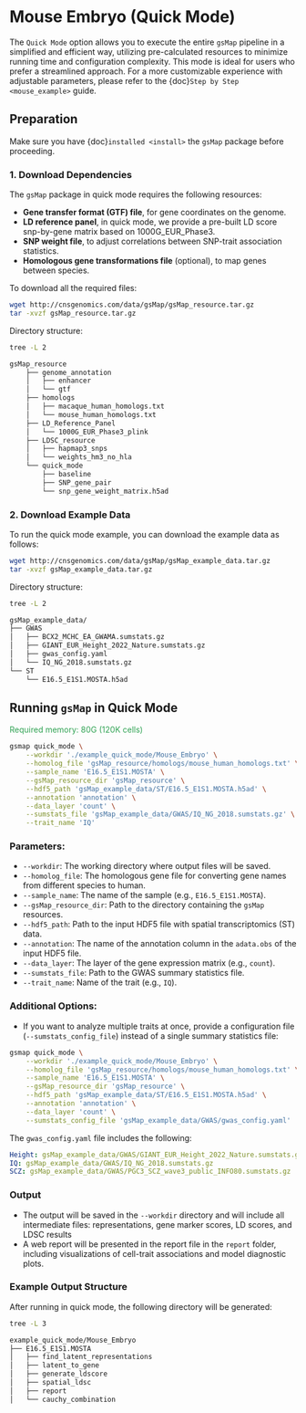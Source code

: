 # Mouse Embryo (Quick Mode)

The `Quick Mode` option allows you to execute the entire `gsMap` pipeline in a simplified and efficient way, utilizing pre-calculated resources to minimize running time and configuration complexity. This mode is ideal for users who prefer a streamlined approach. For a more customizable experience with adjustable parameters, please refer to the {doc}`Step by Step <mouse_example>` guide.

## Preparation

Make sure you have {doc}`installed <install>` the `gsMap` package before proceeding.

### 1. Download Dependencies

The `gsMap` package in quick mode requires the following resources:
- **Gene transfer format (GTF) file**, for gene coordinates on the genome.
- **LD reference panel**, in quick mode, we provide a pre-built LD score snp-by-gene matrix based on 1000G_EUR_Phase3.
- **SNP weight file**, to adjust correlations between SNP-trait association statistics.
- **Homologous gene transformations file** (optional), to map genes between species.

To download all the required files:
```bash
wget http://cnsgenomics.com/data/gsMap/gsMap_resource.tar.gz
tar -xvzf gsMap_resource.tar.gz
```

Directory structure:
```bash
tree -L 2

gsMap_resource
    ├── genome_annotation
    │   ├── enhancer
    │   └── gtf
    ├── homologs
    │   ├── macaque_human_homologs.txt
    │   └── mouse_human_homologs.txt
    ├── LD_Reference_Panel
    │   └── 1000G_EUR_Phase3_plink
    ├── LDSC_resource
    │   ├── hapmap3_snps
    │   └── weights_hm3_no_hla
    └── quick_mode
        ├── baseline
        ├── SNP_gene_pair
        └── snp_gene_weight_matrix.h5ad
```

### 2. Download Example Data

To run the quick mode example, you can download the example data as follows:

```bash
wget http://cnsgenomics.com/data/gsMap/gsMap_example_data.tar.gz
tar -xvzf gsMap_example_data.tar.gz
```

Directory structure:
```bash
tree -L 2

gsMap_example_data/
├── GWAS
│   ├── BCX2_MCHC_EA_GWAMA.sumstats.gz
│   ├── GIANT_EUR_Height_2022_Nature.sumstats.gz
│   ├── gwas_config.yaml
│   └── IQ_NG_2018.sumstats.gz
└── ST
    └── E16.5_E1S1.MOSTA.h5ad
```

## Running `gsMap` in Quick Mode

<span style="color:#31a354"> Required memory: 80G (120K cells) </span>

```bash
gsmap quick_mode \
    --workdir './example_quick_mode/Mouse_Embryo' \
    --homolog_file 'gsMap_resource/homologs/mouse_human_homologs.txt' \
    --sample_name 'E16.5_E1S1.MOSTA' \
    --gsMap_resource_dir 'gsMap_resource' \
    --hdf5_path 'gsMap_example_data/ST/E16.5_E1S1.MOSTA.h5ad' \
    --annotation 'annotation' \
    --data_layer 'count' \
    --sumstats_file 'gsMap_example_data/GWAS/IQ_NG_2018.sumstats.gz' \
    --trait_name 'IQ'
```

### Parameters:

- `--workdir`: The working directory where output files will be saved.
- `--homolog_file`: The homologous gene file for converting gene names from different species to human.
- `--sample_name`: The name of the sample (e.g., `E16.5_E1S1.MOSTA`).
- `--gsMap_resource_dir`: Path to the directory containing the `gsMap` resources.
- `--hdf5_path`: Path to the input HDF5 file with spatial transcriptomics (ST) data.
- `--annotation`: The name of the annotation column in the `adata.obs` of the input HDF5 file.
- `--data_layer`: The layer of the gene expression matrix (e.g., `count`).
- `--sumstats_file`: Path to the GWAS summary statistics file.
- `--trait_name`: Name of the trait (e.g., `IQ`).

### Additional Options:

- If you want to analyze multiple traits at once, provide a configuration file (`--sumstats_config_file`) instead of a single summary statistics file:

```bash
gsmap quick_mode \
    --workdir './example_quick_mode/Mouse_Embryo' \
    --homolog_file 'gsMap_resource/homologs/mouse_human_homologs.txt' \
    --sample_name 'E16.5_E1S1.MOSTA' \
    --gsMap_resource_dir 'gsMap_resource' \
    --hdf5_path 'gsMap_example_data/ST/E16.5_E1S1.MOSTA.h5ad' \
    --annotation 'annotation' \
    --data_layer 'count' \
    --sumstats_config_file 'gsMap_example_data/GWAS/gwas_config.yaml'
```

The `gwas_config.yaml` file includes the following:

```yaml
Height: gsMap_example_data/GWAS/GIANT_EUR_Height_2022_Nature.sumstats.gz
IQ: gsMap_example_data/GWAS/IQ_NG_2018.sumstats.gz
SCZ: gsMap_example_data/GWAS/PGC3_SCZ_wave3_public_INFO80.sumstats.gz
```

### Output

- The output will be saved in the `--workdir` directory and will include all intermediate files: representations, gene marker scores, LD scores, and LDSC results
- A web report will be presented in the report file in the `report` folder, including visualizations of cell-trait associations and model diagnostic plots.

### Example Output Structure

After running in quick mode, the following directory will be generated:

```bash
tree -L 3

example_quick_mode/Mouse_Embryo
├── E16.5_E1S1.MOSTA
│   ├── find_latent_representations
│   ├── latent_to_gene
│   ├── generate_ldscore
│   ├── spatial_ldsc
│   ├── report
│   └── cauchy_combination
```